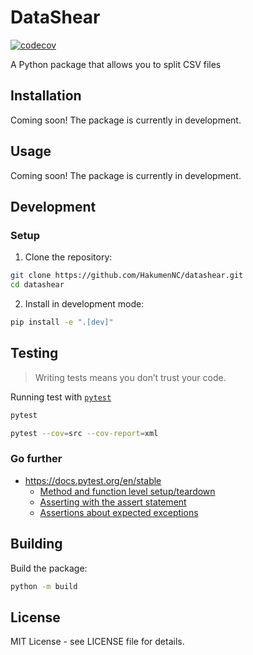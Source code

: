 # DataShear

[![codecov](https://codecov.io/github/HakumenNC/datashear/branch/main/graph/badge.svg?token=0JW393HPAY)](https://codecov.io/github/HakumenNC/datashear)

A Python package that allows you to split CSV files

## Installation

Coming soon! The package is currently in development.

## Usage

Coming soon! The package is currently in development.

## Development

### Setup

1. Clone the repository:
```bash
git clone https://github.com/HakumenNC/datashear.git
cd datashear
```

2. Install in development mode:
```bash
pip install -e ".[dev]"
```

## Testing

> Writing tests means you don’t trust your code.

Running test with [`pytest`](https://docs.pytest.org/en/stable)

```bash
pytest
```

```bash
pytest --cov=src --cov-report=xml
```

### Go further

* https://docs.pytest.org/en/stable
  * [Method and function level setup/teardown](https://docs.pytest.org/en/stable/how-to/xunit_setup.html#method-and-function-level-setup-teardown)
  * [Asserting with the assert statement](https://docs.pytest.org/en/stable/how-to/assert.html)
  * [Assertions about expected exceptions](https://docs.pytest.org/en/stable/how-to/assert.html#assertions-about-expected-exceptions)

## Building

Build the package:
```bash
python -m build
```

## License

MIT License - see LICENSE file for details.
